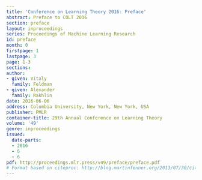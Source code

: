 ```yaml
---
title: 'Conference on Learning Theory 2016: Preface'
abstract: Preface to COLT 2016
section: preface
layout: inproceedings
series: Proceedings of Machine Learning Research
id: preface
month: 0
firstpage: 1
lastpage: 3
page: 1-3
sections: 
author:
- given: Vitaly
  family: Feldman
- given: Alexander
  family: Rakhlin
date: 2016-06-06
address: Columbia University, New York, New York, USA
publisher: PMLR
container-title: 29th Annual Conference on Learning Theory
volume: '49'
genre: inproceedings
issued:
  date-parts:
  - 2016
  - 6
  - 6
pdf: http://proceedings.mlr.press/v49/preface/preface.pdf
# Format based on citeproc: http://blog.martinfenner.org/2013/07/30/citeproc-yaml-for-bibliographies/
---
```

